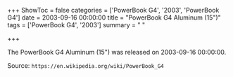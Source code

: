 +++
ShowToc = false
categories = ['PowerBook G4', '2003', 'PowerBook G4']
date = 2003-09-16 00:00:00
title = "PowerBook G4 Aluminum (15\")"
tags = ['PowerBook G4', '2003']
summary = " "

+++

The PowerBook G4 Aluminum (15") was released on 2003-09-16 00:00:00.

Source: `https://en.wikipedia.org/wiki/PowerBook_G4`
